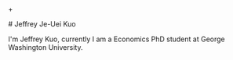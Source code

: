 +<!DOCTYPE html>
<html>
# Jeffrey Je-Uei Kuo  

<body>
<p>I'm Jeffrey Kuo, currently I am a Economics PhD student at George Washington University. </p>
</body>
</html>
